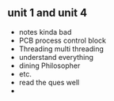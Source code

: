 ## unit 1 and unit 4
- notes kinda bad
- PCB process control block 
- Threading multi threading
- understand everything
- dining Philosopher
- etc. 
- read the ques well
- 